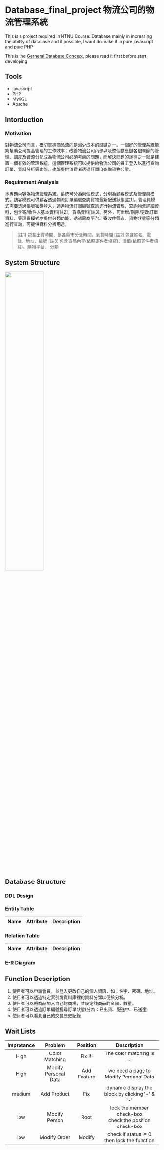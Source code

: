 # Database_final_project 物流公司的物流管理系統
This is a project required in NTNU Course: Database
mainly in increasing the ability of database and if possible, I want do make it in pure javascript and pure PHP

This is the [Gerneral Database Concept](https://hackmd.io/YHarN_dYQ9mKbcj-JTUaeQ?view), please read it first before start developing

## Tools
- javascript
- PHP
- MySQL
- Apache

## Intorduction

### Motivation
對物流公司而言，確切掌握商品流向是減少成本的關鍵之一。一個好的管理系統能夠幫助公司提高管理的工作效率；改善物流公司內部以及整個供應鏈各個環節的管理、調度及資源分配成為物流公司必須考慮的問題，而解決問題的途徑之一就是建置一個有效的管理系統，這個管理系統可以提供給物流公司的員工登入以進行查詢訂單、資料分析等功能，也能提供消費者透過訂單ID查詢貨物狀態。

### Requirement Analysis
本專題內容為物流管理系統。系統可分為兩個模式，分別為顧客模式及管理員模式。訪客模式可供顧客透過物流訂單編號查詢貨物最新配送狀態[註1]。管理員模式需要透過帳號密碼登入，透過物流訂單編號查詢進行物流管理、查詢物流詳細資料，包含寄/收件人基本資料[註2]，貨品資料[註3]。另外，可新增/刪除/更改訂單資料。管理員模式亦提供分類功能，透過電商平台、寄收件縣市、貨物狀態等分類進行查詢，可提供資料分析用途。
> [註1] 包含出貨時間、到各縣市分派時間、到貨時間
> [註2] 包含姓名、電話、地址、編號
> [註3] 包含貨品內容(依照寄件者填寫)、價值(依照寄件者填寫)、購物平台、 分類

## System Structure
<img src="./pic/system" width="50%">

## Database Structure

### DDL Design

### Entity Table
|Name |Attribute|Description|
|:---:|:-------:|:---------:|

### Relation Table
|Name |Attribute|Description|
|:---:|:-------:|:---------:|

### E-R Diagram

## Function Description
1. 使用者可以申請會員，並登入更改自己的個人資訊，如：名字、密碼、地址。
2. 使用者可以透過特定索引將資料庫裡的資料分類以便於分析。
3. 使用者可以將商品加入自己的商場，並設定該商品的金額、數量。
4. 使用者可以透過訂單編號搜尋訂單狀態(分為：已出貨、配送中、已送達)
5. 使用者可以看見自己的交易歷史紀錄

## Wait Lists

|Improtance|Problem|Position|Description|
|:---:|:---:|:---:|:---:|
|High|Color Matching|Fix !!!|The color matching is ...|
|High|Modify Personal Data|Add Feature|we need a page to Modify Personal Data|
|medium|Add Product|Fix|dynamic display the block by clicking '+' & '-'|
|low|Modify Person|Root|lock the member check-box<br>check the position check-box|
|low|Modify Order|Modify|check if status != 0<br>then lock the function|
